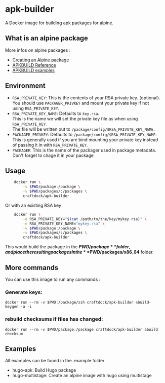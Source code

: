 # apk-builder

A Docker image for building apk packages for alpine.


## What is an alpine package

More infos on alpine packages :
* [Creating an Alpine package](http://wiki.alpinelinux.org/wiki/Creating_an_Alpine_package)
* [APKBUILD Reference](https://wiki.alpinelinux.org/wiki/APKBUILD_Reference)
* [APKBUILD examples](https://wiki.alpinelinux.org/wiki/APKBUILD_examples)


## Environment

* `RSA_PRIVATE_KEY`: This is the contents of your RSA private key. (optional).  
  You should use `PACKAGER_PRIVKEY` and mount your private key if not using `RSA_PRIVATE_KEY`.
* `RSA_PRIVATE_KEY_NAME`: Defaults to `key.rsa`.  
  This is the name we will set the private key file as when using `RSA_PRIVATE_KEY`.  
  The file will be written out to `/package/config/$RSA_PRIVATE_KEY_NAME`.
* `PACKAGER_PRIVKEY`: Defaults to `/package/config/$RSA_PRIVATE_KEY_NAME`.  
  This is generally used if you are bind mounting your private key instead of passing it in with `RSA_PRIVATE_KEY`.
* `PACKAGER`: This is the name of the packager used in package metadata.
  Don't forget to chage it in your package

## Usage

```bash
    docker run \
        -v $PWD/package:/package \
        -v $PWD/packages/:/packages \
        craftdock/apk-builder
```

Or with an existing RSA key

```bash
    docker run \
        -e RSA_PRIVATE_KEY="$(cat /path/to/the/key/mykey.rsa)" \
	    -e RSA_PRIVATE_KEY_NAME="mykey.rsa" \
        -v $PWD/package:/package \
        -v $PWD/packages/:/packages \
        craftdock/apk-builder
```

This would build the package in the **$PWD/package** folder, and place the resulting packages in the **$PWD/packages/x86_64** folder.

## More commands

You can use this image to run any commands :

### Generate keys:
```docker run --rm -v $PWD:/package/ssh craftdock/apk-builder abuild-keygen -a -i```

### rebuild checksums if files has changed:
```docker run --rm -v $PWD/package:/package craftdock/apk-builder abuild checksum```


## Examples
All examples can be found in the .example folder
* hugo-apk: Build Hugo package
* hugo-multistage: Create an alpine image with hugo using multistage
